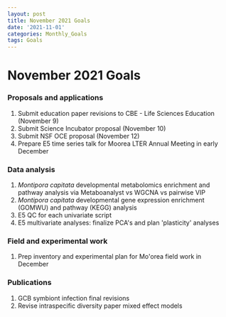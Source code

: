 ```yaml
---
layout: post
title: November 2021 Goals
date: '2021-11-01'
categories: Monthly_Goals
tags: Goals
---
```

# **November 2021 Goals**  

### Proposals and applications  
1. Submit education paper revisions to CBE - Life Sciences Education (November 9) 
2. Submit Science Incubator proposal (November 10) 
3. Submit NSF OCE proposal (November 12)
4. Prepare E5 time series talk for Moorea LTER Annual Meeting in early December

### Data analysis    
1. *Montipora capitata* developmental metabolomics enrichment and pathway analysis via Metaboanalyst vs WGCNA vs pairwise VIP
2. *Montipora capitata* developmental gene expression enrichment (GOMWU) and pathway (KEGG) analysis
3. E5 QC for each univariate script
4. E5 multivariate analyses: finalize PCA's and plan 'plasticity' analyses

### Field and experimental work  
1. Prep inventory and experimental plan for Mo'orea field work in December

### Publications  

1. GCB symbiont infection final revisions
2. Revise intraspecific diversity paper mixed effect models 

